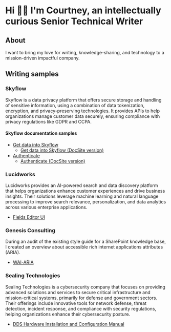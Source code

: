 # Hi 👋🏾 I'm Courtney, an intellectually curious Senior Technical Writer

## About

I want to bring my love for writing, knowledge-sharing, and technology to a mission-driven impactful company.

## Writing samples

### Skyflow

Skyflow is a data privacy platform that offers secure storage and handling of sensitive information, using a combination of data tokenization, encryption, and privacy-preserving technologies. It provides APIs to help organizations manage customer data securely, ensuring compliance with privacy regulations like GDPR and CCPA.

#### Skyflow documentation samples

- [Get data into Skyflow](https://github.com/coro121/technical-writer/blob/main/get-data-into-skyflow.md)
  - [Get data into Skyflow (DocSite version)](https://docs.skyflow.com/get-data-into-skyflow/)
- [Authenticate](https://github.com/coro121/technical-writer/blob/main/get-data-into-skyflow.md)
  - [Authenticate (DocSite version)](https://docs.skyflow.com/api-authentication/)

### Lucidworks

Lucidworks provides an AI-powered search and data discovery platform that helps organizations enhance customer experiences and drive business insights. Their solutions leverage machine learning and natural language processing to improve search relevance, personalization, and data analytics across various enterprise applications.

- [Fields Editor UI](https://doc.lucidworks.com/fusion/5.5/nmi4j0/fields-editor-ui)

### Genesis Consulting

During an audit of the existing style guide for a SharePoint knowledge base, I created an overview about accessible rich internet applications attributes (ARIA).

- [WAI-ARIA](https://github.com/coro121/technical-writer/blob/main/wai-aria.md)

### Sealing Technologies

Sealing Technologies is a cybersecurity company that focuses on providing advanced solutions and services to secure critical infrastructure and mission-critical systems, primarily for defense and government sectors. Their offerings include innovative tools for network defense, threat detection, incident response, and compliance with security regulations, helping organizations enhance their cybersecurity posture.

- [DDS Hardware Installation and Configuration Manual](https://github.com/coro121/technical-writer/blob/main/dds-hardware-installation.md)
